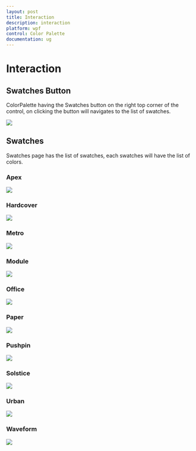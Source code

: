 ```yaml
---
layout: post
title: Interaction
description: interaction
platform: wpf
control: Color Palette
documentation: ug
---
```


# Interaction

## Swatches Button

ColorPalette having the Swatches button on the right top corner of the control, on clicking the button will navigates to the list of swatches.

![](Interaction_images/Interaction_img1.png)



## Swatches

Swatches page has the list of swatches, each swatches will have the list of colors.

### Apex

![](Interaction_images/Interaction_img2.png)


### Hardcover

![](Interaction_images/Interaction_img3.png)



### Metro

![](Interaction_images/Interaction_img4.png)


### Module

![](Interaction_images/Interaction_img5.png)



### Office

![](Interaction_images/Interaction_img6.png)



### Paper

![](Interaction_images/Interaction_img7.png)



### Pushpin

![](Interaction_images/Interaction_img8.png)



### Solstice

![](Interaction_images/Interaction_img9.png)



### Urban

![](Interaction_images/Interaction_img10.png)


### Waveform

![](Interaction_images/Interaction_img11.png)





